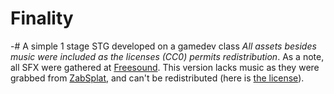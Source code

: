 # Finality
-# A simple 1 stage STG developed on a gamedev class
*All assets besides music were included as the licenses (CC0) permits redistribution*. As a note, all SFX were gathered at [Freesound](https://freesound.org/).
This version lacks music as they were grabbed from [ZabSplat](www.zapsplat.com), and can't be redistributed (here is [the license]('https://www.zapsplat.com/license-type/standard-license/')).

